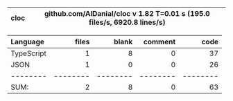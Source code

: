 
cloc|github.com/AlDanial/cloc v 1.82  T=0.01 s (195.0 files/s, 6920.8 lines/s)
--- | ---

Language|files|blank|comment|code
:-------|-------:|-------:|-------:|-------:
TypeScript|1|8|0|37
JSON|1|0|0|26
--------|--------|--------|--------|--------
SUM:|2|8|0|63
